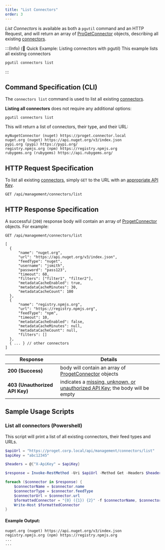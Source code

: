 ```yaml
---
title: "List Connectors"
order: 3
---
```


*List Connectors* is available as both a `pgutil` command and an HTTP Request, and will return an array of [ProGetConnector](/docs/proget/reference-api/feeds/proget-api-connectors#connector-object) objects, describing all existing [connectors](/docs/proget/feeds/connector-overview).

:::(Info) (🚀 Quick Example: Listing connectors with pgutil)
This example lists all existing connectors
```
pgutil connectors list
```
:::

## Command Specification (CLI)
The `connectors list` command is used to list all existing [connectors](/docs/proget/feeds/connector-overview).

**Listing all connectors** does not require any additional options:
```
pgutil connectors list
```
This will return a list of connectors, their type, and their URL:

```
myNugetConnector (nuget) https://proget.connector.local
nuget.org (nuget) https://api.nuget.org/v3/index.json
pypi.org (pypi) https://pypi.org/
registry.npmjs.org (npm) https://registry.npmjs.org
rubygems.org (rubygems) https://api.rubygems.org/
```

## HTTP Request Specification
To list all existing [connectors](/docs/proget/feeds/connector-overview), simply `GET` to the URL with an [appropriate API Key](/docs/proget/reference-api/feeds/proget-api-connectors#authentication).

```
GET /api/management/connectors/list
```

## HTTP Response Specification
A successful (`200`) response body will contain an array of [ProgetConnector](/docs/proget/reference-api/feeds/proget-api-connectors#connector-object) objects. For example:

```
GET /api/management/connectors/list

[
  {
      "name": "nuget.org",
      "url": "https://api.nuget.org/v3/index.json",
      "feedType": "nuget",
      "username": "jsmith",
      "password": "pass123",
      "timeout": 60,
      "filters": ["filter1", "filter2"],
      "metadataCacheEnabled": true,
      "metadataCacheMinutes": 30,
      "metadataCacheCount": 100
  },
  {
      "name": "registry.npmjs.org",
      "url": "https://registry.npmjs.org",
      "feedType": "npm",
      "timeout": 10,
      "metadataCacheEnabled": false,
      "metadataCacheMinutes": null,
      "metadataCacheCount": null,
      "filters": []
  },
  { ... } // other connectors
]

```

| Response | Details |
|---|---|
| **200 (Success)** | body will contain an array of [ProgetConnector](/docs/proget/reference-api/feeds/proget-api-connectors#connector-object) objects |
|  **403 (Unauthorized API Key)** | indicates a [missing, unknown, or unauthorized API Key](/docs/proget/reference-api/feeds/proget-api-connectors#authentication); the body will be empty |

## Sample Usage Scripts

### List all connectors (Powershell)
This script will print a list of all existing connectors, their feed types and URLs. 

```powershell
$apiUrl = "https://proget.corp.local/api/management/connectors/list"
$apiKey = "abc12345"

$headers = @{"X-ApiKey" = $apiKey}

$response = Invoke-RestMethod -Uri $apiUrl -Method Get -Headers $headers

foreach ($connector in $response) {
    $connectorName = $connector.name
    $connectorType = $connector.feedType
    $connectorUrl = $connector.url
    $formattedConnector = "{0} ({1}) {2}" -f $connectorName, $connectorType, $connector.url
    Write-Host $formattedConnector
}
```

#### Example Output:

```
nuget.org (nuget) https://api.nuget.org/v3/index.json
registry.npmjs.org (npm) https://registry.npmjs.org
...
...
```

